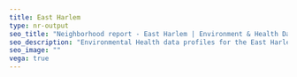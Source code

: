 ```yaml
---
title: East Harlem
type: nr-output
seo_title: "Neighborhood report - East Harlem | Environment & Health Data Portal"
seo_description: "Environmental Health data profiles for the East Harlem neighborhood of NYC."
seo_image: ""
vega: true
---
```


